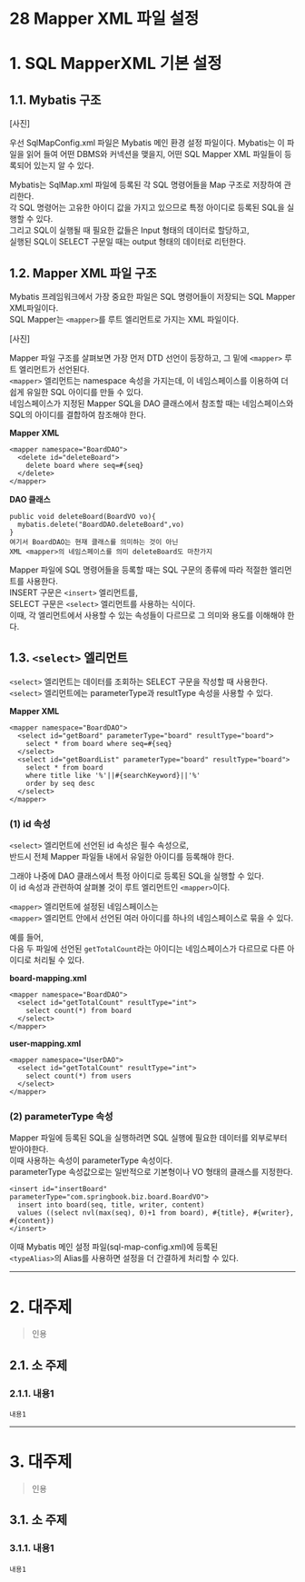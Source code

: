 28 Mapper XML 파일 설정
=======================
# 1. SQL MapperXML 기본 설정  
## 1.1. Mybatis 구조  
  
[사진]  
  
우선 SqlMapConfig.xml 파일은 Mybatis 메인 환경 설정 파일이다. 
Mybatis는 이 파일을 읽어 들여 어떤 DBMS와 커넥션을 맺을지, 어떤 SQL Mapper XML 파일들이 등록되어 있는지 알 수 있다.     
   
Mybatis는 SqlMap.xml 파일에 등록된 각 SQL 명령어들을 Map 구조로 저장하여 관리한다.    
각 SQL 명령어는 고유한 아이디 값을 가지고 있으므로 특정 아이디로 등록된 SQL을 실행할 수 있다.    
그리고 SQL이 실행될 때 필요한 값들은 Input 형태의 데이터로 할당하고,    
실행된 SQL이 SELECT 구문일 때는 output 형태의 데이터로 리턴한다.  

## 1.2. Mapper XML 파일 구조  
Mybatis 프레임워크에서 가장 중요한 파일은 SQL 명령어들이 저장되는 SQL Mapper XML파일이다.   
SQL Mapper는 ```<mapper>```를 루트 엘리먼트로 가지는 XML 파일이다.  
     
[사진]      
      
Mapper 파일 구조를 살펴보면 가장 먼저 DTD 선언이 등장하고, 그 밑에 ```<mapper>``` 루트 엘리먼트가 선언된다.        
```<mapper>``` 엘리먼트는 namespace 속성을 가지는데, 이 네임스페이스를 이용하여 더 쉽게 유일한 SQL 아이디를 만들 수 있다.     
네임스페이스가 지정된 Mapper SQL을 DAO 클래스에서 참조할 때는 네임스페이스와 SQL의 아이디를 결합하여 참조해야 한다.      

**Mapper XML**
```
<mapper namespace="BoardDAO">
  <delete id="deleteBoard">
    delete board where seq=#{seq}
  </delete>
</mapper>
```
  
**DAO 클래스**
```
public void deleteBoard(BoardVO vo){
  mybatis.delete("BoardDAO.deleteBoard",vo)
}
여기서 BoardDAO는 현재 클래스를 의미하는 것이 아닌  
XML <mapper>의 네임스페이스를 의미 deleteBoard도 마찬가지  
```
Mapper 파일에 SQL 명령어들을 등록할 때는 SQL 구문의 종류에 따라 적절한 엘리먼트를 사용한다.  
INSERT 구문은 ```<insert>``` 엘리먼트를,  
SELECT 구문은 ```<select>``` 엘리먼트를 사용하는 식이다.  
이때, 각 엘리먼트에서 사용할 수 있는 속성들이 다르므로 그 의미와 용도를 이해해야 한다.     

## 1.3. ```<select>``` 엘리먼트  
```<select>``` 엘리먼트는 데이터를 조회하는 SELECT 구문을 작성할 때 사용한다.    
```<select>``` 엘리먼트에는 parameterType과 resultType 속성을 사용할 수 있다.    
  
**Mapper XML**
```
<mapper namespace="BoardDAO">
  <select id="getBoard" parameterType="board" resultType="board">
    select * from board where seq=#{seq}
  </select>
  <select id="getBoardList" parameterType="board" resultType="board">
    select * from board 
    where title like '%'||#{searchKeyword}||'%'
    order by seq desc
  </select>
</mapper>
```
  
### (1) id 속성  
```<select>``` 엘리먼트에 선언된 id 속성은 필수 속성으로,      
반드시 전체 Mapper 파일들 내에서 유일한 아이디를 등록해야 한다.       
       
그래야 나중에 DAO 클래스에서 특정 아이디로 등록된 SQL을 실행할 수 있다.   
이 id 속성과 관련하여 살펴볼 것이 루트 엘리먼트인 ```<mapper>```이다.    
   
```<mapper>``` 엘리먼트에 설정된 네임스페이스는  
```<mapper>``` 엘리먼트 안에서 선언된 여러 아이디를 하나의 네임스페이스로 묶을 수 있다.    
   
예를 들어,  
다음 두 파일에 선언된 ```getTotalCount```라는 아이디는 네임스페이스가 다르므로 다른 아이디로 처리될 수 있다.           
  
**board-mapping.xml**
```
<mapper namespace="BoardDAO">
  <select id="getTotalCount" resultType="int">
    select count(*) from board
  </select>
</mapper>
```
  
**user-mapping.xml**
```
<mapper namespace="UserDAO">
  <select id="getTotalCount" resultType="int">
    select count(*) from users
  </select>
</mapper>
```  
  
### (2) parameterType 속성  
Mapper 파일에 등록된 SQL을 실행하려면 SQL 실행에 필요한 데이터를 외부로부터 받아야한다.  
이때 사용하는 속성이 parameterType 속성이다.    
parameterType 속성값으로는 일반적으로 기본형이나 VO 형태의 클래스를 지정한다.    
```
<insert id="insertBoard" parameterType="com.springbook.biz.board.BoardVO">
  insert into board(seq, title, writer, content)
  values ((select nvl(max(seq), 0)+1 from board), #{title}, #{writer}, #{content})
</insert>
```
이때 Mybatis 메인 설정 파일(sql-map-config.xml)에 등록된      
```<typeAlias>```의 Alias를 사용하면 설정을 더 간결하게 처리할 수 있다.  
    
    
    
***
# 2. 대주제
> 인용
## 2.1. 소 주제
### 2.1.1. 내용1
```
내용1
```   

***
# 3. 대주제
> 인용
## 3.1. 소 주제
### 3.1.1. 내용1
```
내용1
```
